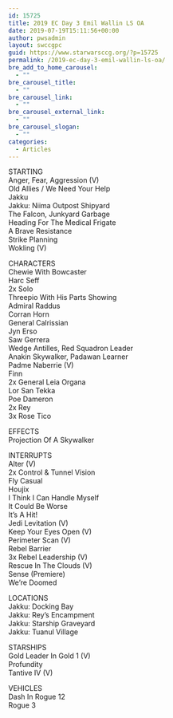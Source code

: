 ```yaml
---
id: 15725
title: 2019 EC Day 3 Emil Wallin LS OA
date: 2019-07-19T15:11:56+00:00
author: pwsadmin
layout: swccgpc
guid: https://www.starwarsccg.org/?p=15725
permalink: /2019-ec-day-3-emil-wallin-ls-oa/
bre_add_to_home_carousel:
  - ""
bre_carousel_title:
  - ""
bre_carousel_link:
  - ""
bre_carousel_external_link:
  - ""
bre_carousel_slogan:
  - ""
categories:
  - Articles
---
```

STARTING  
Anger, Fear, Aggression (V)  
Old Allies / We Need Your Help  
Jakku  
Jakku: Niima Outpost Shipyard  
The Falcon, Junkyard Garbage  
Heading For The Medical Frigate  
A Brave Resistance  
Strike Planning  
Wokling (V)

CHARACTERS  
Chewie With Bowcaster  
Harc Seff  
2x Solo  
Threepio With His Parts Showing  
Admiral Raddus  
Corran Horn  
General Calrissian  
Jyn Erso  
Saw Gerrera  
Wedge Antilles, Red Squadron Leader  
Anakin Skywalker, Padawan Learner  
Padme Naberrie (V)  
Finn  
2x General Leia Organa  
Lor San Tekka  
Poe Dameron  
2x Rey  
3x Rose Tico

EFFECTS  
Projection Of A Skywalker

INTERRUPTS  
Alter (V)  
2x Control & Tunnel Vision  
Fly Casual  
Houjix  
I Think I Can Handle Myself  
It Could Be Worse  
It’s A Hit!  
Jedi Levitation (V)  
Keep Your Eyes Open (V)  
Perimeter Scan (V)  
Rebel Barrier  
3x Rebel Leadership (V)  
Rescue In The Clouds (V)  
Sense (Premiere)  
We’re Doomed

LOCATIONS  
Jakku: Docking Bay  
Jakku: Rey’s Encampment  
Jakku: Starship Graveyard  
Jakku: Tuanul Village

STARSHIPS  
Gold Leader In Gold 1 (V)  
Profundity  
Tantive IV (V)

VEHICLES  
Dash In Rogue 12  
Rogue 3